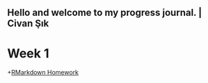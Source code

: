 ## Hello and welcome to my progress journal. | Civan Şık

# Week 1

+[RMarkdown Homework](Week1.html)
